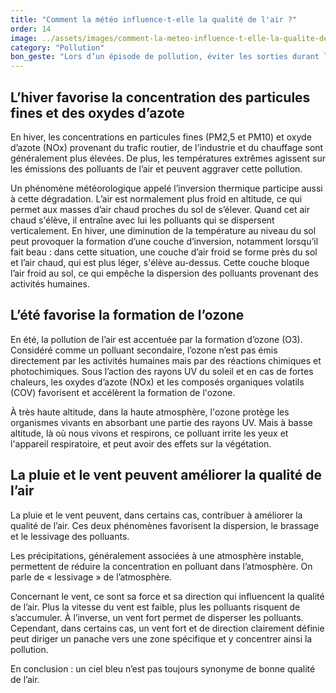 ```yaml
---
title: "Comment la météo influence-t-elle la qualité de l'air ?"
order: 14
image: ../assets/images/comment-la-meteo-influence-t-elle-la-qualite-de-l-air.jpg
category: "Pollution"
bon_geste: "Lors d’un épisode de pollution, éviter les sorties durant l’après-midi lorsque l’ensoleillement est maximum."
---
```


## L’hiver favorise la concentration des particules fines et des oxydes d’azote

En hiver, les concentrations en particules fines (PM2,5 et PM10) et oxyde d’azote (NOx) provenant du trafic routier, de l’industrie et du chauffage sont généralement plus élevées. De plus, les températures extrêmes agissent sur les émissions des polluants de l’air et peuvent aggraver cette pollution.

Un phénomène météorologique appelé l’inversion thermique participe aussi à cette dégradation. L’air est normalement plus froid en altitude, ce qui permet aux masses d’air chaud proches du sol de s’élever. Quand cet air chaud s'élève, il entraîne avec lui les polluants qui se dispersent verticalement. En hiver, une diminution de la température au niveau du sol peut provoquer la formation d’une couche d’inversion, notamment lorsqu’il fait beau : dans cette situation, une couche d’air froid se forme près du sol et l’air chaud, qui est plus léger, s'élève au-dessus. Cette couche bloque l’air froid au sol, ce qui empêche la dispersion des polluants provenant des activités humaines.

## L’été favorise la formation de l’ozone

En été, la pollution de l’air est accentuée par la formation d’ozone (O3). Considéré comme un polluant secondaire, l’ozone n’est pas émis directement par les activités humaines mais par des réactions chimiques et photochimiques. Sous l’action des rayons UV du soleil et en cas de fortes chaleurs, les oxydes d’azote (NOx) et les composés organiques volatils (COV) favorisent et accélèrent la formation de l'ozone. 

À très haute altitude, dans la haute atmosphère, l'ozone protège les organismes vivants en absorbant une partie des rayons UV. Mais à basse altitude, là où nous vivons et respirons, ce polluant irrite les yeux et l'appareil respiratoire, et peut avoir des effets sur la végétation.

## La pluie et le vent peuvent améliorer la qualité de l’air

La pluie et le vent peuvent, dans certains cas, contribuer à améliorer la qualité de l’air. Ces deux phénomènes favorisent la dispersion, le brassage et le lessivage des polluants. 

Les précipitations, généralement associées à une atmosphère instable, permettent de réduire la concentration en polluant dans l’atmosphère. On parle de « lessivage » de l’atmosphère. 
 
Concernant le vent, ce sont sa force et sa direction qui influencent la qualité de l’air. Plus la vitesse du vent est faible, plus les polluants risquent de s’accumuler. À l’inverse, un vent fort permet de disperser les polluants. Cependant, dans certains cas, un vent fort et de direction clairement définie peut diriger un panache vers une zone spécifique et y concentrer ainsi la pollution.

En conclusion : un ciel bleu n’est pas toujours synonyme de bonne qualité de l’air.
